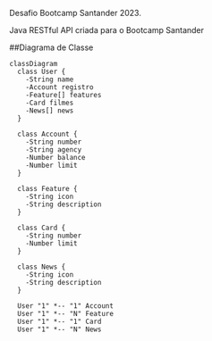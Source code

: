 Desafio Bootcamp Santander 2023.

Java RESTful API criada para o Bootcamp Santander

##Diagrama de Classe

```mermaid
classDiagram
  class User {
    -String name
    -Account registro
    -Feature[] features
    -Card filmes
    -News[] news
  }

  class Account {
    -String number
    -String agency
    -Number balance
    -Number limit
  }

  class Feature {
    -String icon
    -String description
  }

  class Card {
    -String number
    -Number limit
  }

  class News {
    -String icon
    -String description
  }

  User "1" *-- "1" Account
  User "1" *-- "N" Feature
  User "1" *-- "1" Card
  User "1" *-- "N" News
```
